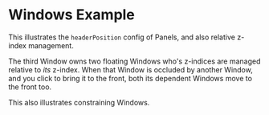 # Windows Example #

This illustrates the `headerPosition` config of Panels, and also relative z-index management.

The third Window owns two floating Windows who's z-indices are managed relative to *its* z-index. When that Window is occluded by another Window, and you click to bring it to the front, both its dependent Windows move to the front too.

This also illustrates constraining Windows.
